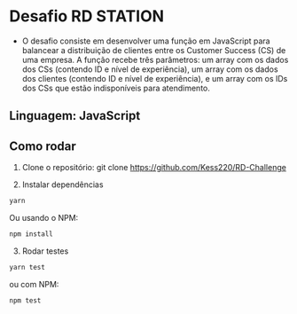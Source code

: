 # Desafio RD STATION
- O desafio consiste em desenvolver uma função em JavaScript para balancear a distribuição de clientes entre os Customer Success (CS) de uma empresa. A função recebe três parâmetros: um array com os dados dos CSs (contendo ID e nível de experiência), um array com os dados dos clientes (contendo ID e nível de experiência), e um array com os IDs dos CSs que estão indisponíveis para atendimento.
## Linguagem: JavaScript



## Como rodar


1. Clone o repositório: git clone https://github.com/Kess220/RD-Challenge

2. Instalar dependências
```bash
yarn
```

Ou usando o NPM:

```bash
npm install
```
3. Rodar testes

```bash
yarn test
```
ou com NPM:
```bash
npm test
```
